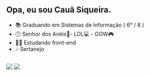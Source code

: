 <div align="left">
  
## Opa, eu sou Cauã Siqueira. <br>
- 📚 Graduando em Sistemas de Informação ( 6° / 8 )
- 🕛 Senhor dos Anéis📕- LOL💻 - GOW🎮
- 🧑‍💻 Estudando front-end
- 🎶 Sertanejo
  
##
  
<div align="left"> 
  <a href="https://instagram.com/siqueira_caua" target="_blank"><img src="https://img.shields.io/badge/-Instagram-%23E4405F?style=for-the-badge&logo=instagram&logoColor=white" target="_blank"></a>
  <a href = "mailto:cauascc2002@gmail.com"><img src="https://img.shields.io/badge/-Gmail-%23333?style=for-the-badge&logo=gmail&logoColor=white" target="_blank"></a>
</div>
